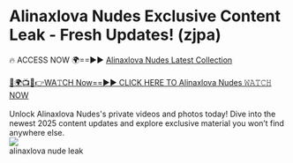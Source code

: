 # Alinaxlova Nudes Exclusive Content Leak - Fresh Updates! (zjpa)

🔥 ACCESS NOW 🌍==►► <a href="https://tinyurl.com/2mz8nhtm" rel="nofollow">Alinaxlova Nudes Latest Collection</a>
<br><br>
[🔴🌍📺📱👉WA𝚃CH Now==►► CLICK HERE TO Alinaxlova Nudes 𝚆𝙰𝚃𝙲𝙷 NOW](https://tinyurl.com/2mz8nhtm)
<br><br>
Unlock Alinaxlova Nudes's private videos and photos today! Dive into the newest 2025 content updates and explore exclusive material you won’t find anywhere else.
<br>
<a href="https://tinyurl.com/2mz8nhtm" rel="nofollow" data-target="animated-image.originalLink"><img src="https://camo.githubusercontent.com/8a4f000d20f83aca3bf7ec5f350d767afa0574a8a352519fd8cfa583a6f93a33/68747470733a2f2f692e696d6775722e636f6d2f644a486b345a712e676966" data-canonical-src="https://i.imgur.com/dJHk4Zq.gif" style="max-width: 100%; display: inline-block;" data-target="animated-image.originalImage"></a>
<br>
alinaxlova nude leak